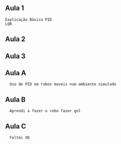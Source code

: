 ## Aula 1
	Explicação Básica PID
	LQR

## Aula 2


## Aula 3
## Aula A
      Uso de PID em robos moveis num ambiente simulado

## Aula B
      Aprendi a fazer o robo fazer gol

## Aula C
      Faltei XD

